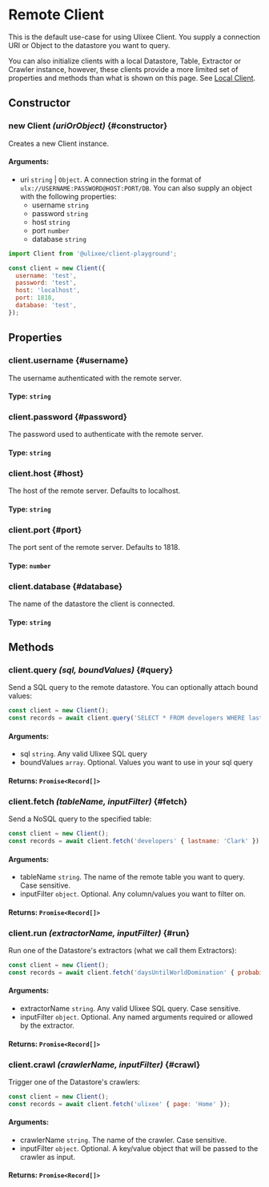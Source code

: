 # Remote Client

This is the default use-case for using Ulixee Client. You supply a connection URI or Object to the datastore you want to query. 

You can also initialize clients with a local Datastore, Table, Extractor or Crawler instance, however, these clients provide a more limited set of properties and methods than what is shown on this page. See [Local Client](./local-client.md).

## Constructor

### new Client _(uriOrObject)_ {#constructor}

Creates a new Client instance.

#### **Arguments**:

- uri `string` | `Object`. A connection string in the format of `ulx://USERNAME:PASSWORD@HOST:PORT/DB`. You can also supply
an object with the following properties:
  - username `string` 
  - password `string`
  - host `string`
  - port `number`
  - database `string`

```js
import Client from '@ulixee/client-playground';

const client = new Client({
  username: 'test',
  password: 'test',
  host: 'localhost',
  port: 1818,
  database: 'test',
});
```
## Properties

### client.username {#username}

The username authenticated with the remote server.

#### **Type**: `string`


### client.password {#password}

The password used to authenticate with the remote server.

#### **Type**: `string`


### client.host {#host}

The host of the remote server. Defaults to localhost.

#### **Type**: `string`


### client.port {#port}

The port sent of the remote server. Defaults to 1818.

#### **Type**: `number`


### client.database {#database}

The name of the datastore the client is connected.

#### **Type**: `string`


## Methods

### client.query _(sql, boundValues)_ {#query}

Send a SQL query to the remote datastore. You can optionally attach bound values:

```js
const client = new Client();
const records = await client.query('SELECT * FROM developers WHERE lastName=$1', ['Clark']);
```

#### **Arguments**:

- sql `string`. Any valid Ulixee SQL query
- boundValues `array`. Optional. Values you want to use in your sql query

#### **Returns**: `Promise<Record[]>`

### client.fetch _(tableName, inputFilter)_ {#fetch}

Send a NoSQL query to the specified table:

```js
const client = new Client();
const records = await client.fetch('developers' { lastname: 'Clark' });
```

#### **Arguments**:

- tableName `string`. The name of the remote table you want to query. Case sensitive.
- inputFilter `object`. Optional. Any column/values you want to filter on.

#### **Returns**: `Promise<Record[]>`

### client.run _(extractorName, inputFilter)_ {#run}

Run one of the Datastore's extractors (what we call them Extractors):

```js
const client = new Client();
const records = await client.fetch('daysUntilWorldDomination' { probability: 5 });
```

#### **Arguments**:

- extractorName `string`. Any valid Ulixee SQL query. Case sensitive.
- inputFilter `object`. Optional. Any named arguments required or allowed by the extractor.

#### **Returns**: `Promise<Record[]>`


### client.crawl _(crawlerName, inputFilter)_ {#crawl}

Trigger one of the Datastore's crawlers:

```js
const client = new Client();
const records = await client.fetch('ulixee' { page: 'Home' });
```

#### **Arguments**:

- crawlerName `string`. The name of the crawler. Case sensitive.
- inputFilter `object`. Optional. A key/value object that will be passed to the crawler as input.

#### **Returns**: `Promise<Record[]>`
